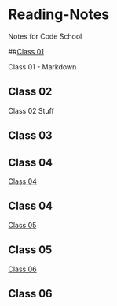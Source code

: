 # Reading-Notes
Notes for Code School

##[Class 01](102/Class01/)

Class 01 - Markdown

## Class 02

Class 02 Stuff

## Class 03
## Class 04
[Class 04](102/Class04/04notes.md)
## Class 04
[Class 05](102/Class05/README.md)
## Class 05
[Class 06](102/Class06/C06.md)
## Class 06